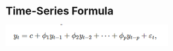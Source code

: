 # Time-Series Formula

![github-small](https://github.com/harish-coder/Time-Series/blob/master/Time-Series%20Formula.png)
